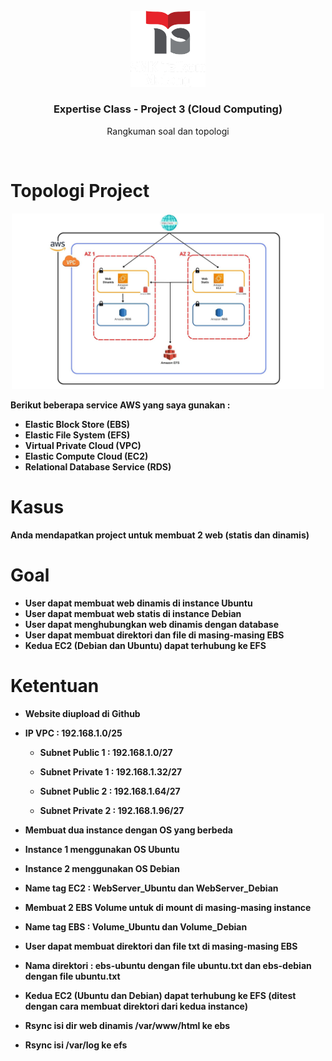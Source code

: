 <br/>
<div align="center">
    <img src="img/moklet.png" alt="Logo" width="120">
    <h3 align="center"> Expertise Class - Project 3 (Cloud Computing)</h3>
     <p align="center">
        Rangkuman soal dan topologi
    </p>
    <br />
</div>

# Topologi Project
<div align="center">
<img src="img/project-aws4.jpg" alt="Logo" width="500">
</div>

**Berikut beberapa service AWS yang saya gunakan :**

- **Elastic Block Store (EBS)**
- **Elastic File System (EFS)**
- **Virtual Private Cloud (VPC)**
- **Elastic Compute Cloud (EC2)**
- **Relational Database Service (RDS)**

# Kasus
**Anda mendapatkan project untuk membuat 2 web (statis dan dinamis)**

# Goal
-    **User dapat membuat web dinamis di instance Ubuntu**
-    **User dapat membuat web statis di instance Debian**
-    **User dapat menghubungkan web dinamis dengan database**
-    **User dapat membuat direktori dan file di masing-masing EBS**
-    **Kedua EC2 (Debian dan Ubuntu) dapat terhubung ke EFS**

# Ketentuan
- **Website diupload di Github**
- **IP VPC : 192.168.1.0/25**  

     - **Subnet Public 1    :  192.168.1.0/27** 

     - **Subnet Private 1  :  192.168.1.32/27**

    - **Subnet Public 2    :  192.168.1.64/27**

    - **Subnet Private 2  :  192.168.1.96/27**
- **Membuat dua instance dengan OS yang berbeda**
- **Instance 1 menggunakan OS Ubuntu**
- **Instance 2 menggunakan OS Debian**
- **Name tag EC2 : WebServer_Ubuntu dan WebServer_Debian**    
- **Membuat 2 EBS Volume untuk di mount di masing-masing instance**
- **Name tag EBS : Volume_Ubuntu dan Volume_Debian**
- **User dapat membuat direktori dan file txt di masing-masing EBS**
- **Nama direktori : ebs-ubuntu dengan file ubuntu.txt dan ebs-debian dengan file ubuntu.txt**
- **Kedua EC2 (Ubuntu dan Debian) dapat terhubung ke EFS (ditest dengan cara membuat direktori dari kedua instance)**
- **Rsync isi dir web dinamis /var/www/html ke ebs**
- **Rsync isi /var/log ke efs**